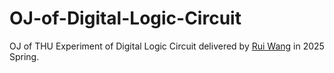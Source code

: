 # OJ-of-Digital-Logic-Circuit

OJ of THU Experiment of Digital Logic Circuit delivered by [Rui Wang](http://web.ee.tsinghua.edu.cn/wangrui/zh_CN/index.htm) in 2025 Spring.
